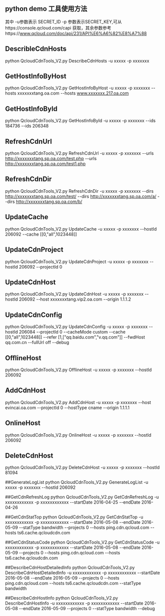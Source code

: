 ## python demo 工具使用方法
其中 -u参数表示 SECRET_ID -p 参数表示SECRET_KEY,可从https://console.qcloud.com/capi 获取，其余参数参考https://www.qcloud.com/doc/api/231/API%E6%A6%82%E8%A7%88

## DescribleCdnHosts
python QcloudCdnTools_V2.py DescribeCdnHosts -u xxxxx -p xxxxxxx

## GetHostInfoByHost
python QcloudCdnTools_V2.py GetHostInfoByHost -u xxxxx -p xxxxxxx --hosts xxxxxxxtang.oa.com --hosts www.xxxxxxx.217.oa.com 

## GetHostInfoById 
python QcloudCdnTools_V2.py GetHostInfoById -u xxxxx -p xxxxxxx --ids 184736 --ids 206348

## RefreshCdnUrl
python QcloudCdnTools_V2.py RefreshCdnUrl -u xxxxx -p xxxxxxx --urls http://xxxxxxxtang.sp.oa.com/test.php --urls http://xxxxxxxtang.sp.oa.com/test1.php 
 
## RefreshCdnDir
python QcloudCdnTools_V2.py RefreshCdnDir -u xxxxx -p xxxxxxx --dirs http://xxxxxxxtang.sp.oa.com/test/ --dirs http://xxxxxxxtang.sp.oa.com/a/ --dirs http://xxxxxxxtang.sp.oa.com/b/ 

## UpdateCache 
python QcloudCdnTools_V2.py UpdateCache -u xxxxx -p xxxxxxx  --hostId 206092 --cache [[0,\"all\",1023448]]

## UpdateCdnProject
python QcloudCdnTools_V2.py UpdateCdnProject -u xxxxx -p xxxxxxx  --hostId 206092 --projectId 0

## UpdateCdnHost
python QcloudCdnTools_V2.py UpdateCdnHost -u xxxxx -p xxxxxxx  --hostId 206092 --host xxxxxxxtang.vip2.oa.com --origin 1.1.1.2

## UpdateCdnConfig
python QcloudCdnTools_V2.py UpdateCdnConfig -u xxxxx -p xxxxxxx  --hostId 206084 --projectId 0 --cacheMode custom --cache  [[0,\"all\",1023448]] --refer [1,[\"qq.baidu.com\",\"v.qq.com\"]] --fwdHost qq.com.cn --fullUrl off --debug

## OfflineHost
python QcloudCdnTools_V2.py OfflineHost -u xxxxx -p xxxxxxx  --hostId 206092

## AddCdnHost
python QcloudCdnTools_V2.py AddCdnHost -u xxxxx -p xxxxxxx  --host evincai.oa.com --projectId 0 --hostType cname --origin 1.1.1.1

## OnlineHost
python QcloudCdnTools_V2.py OnlineHost -u xxxxx -p xxxxxxx  --hostId 206092


## DeleteCdnHost
python QcloudCdnTools_V2.py DeleteCdnHost -u xxxxx -p xxxxxxx  --hostId 81094

##GenerateLogList
python QcloudCdnTools_V2.py GenerateLogList -u xxxxx -p xxxxxxx  --hostId 206092

##GetCdnRefreshLog
python QcloudCdnTools_V2.py GetCdnRefreshLog -u xxxxxxxxxxxx -p xxxxxxxxxxxx  --startDate 2016-04-25 --endDate 2016-04-26

##GetCdnStatTop
python QcloudCdnTools_V2.py GetCdnStatTop -u xxxxxxxxxxxx -p xxxxxxxxxxxx  --startDate 2016-05-08 --endDate 2016-05-09 --statType bandwidth --projects 0 --hosts ping.cdn.qcloud.com --hosts ts6.cache.qcloudcdn.com

##GetCdnStatusCode
python QcloudCdnTools_V2.py GetCdnStatusCode -u xxxxxxxxxxxx -p xxxxxxxxxxxx  --startDate 2016-05-08 --endDate 2016-05-09 --projects 0 --hosts ping.cdn.qcloud.com --hosts ts6.cache.qcloudcdn.com

##DescribeCdnHostDetailedInfo
python QcloudCdnTools_V2.py DescribeCdnHostDetailedInfo -u xxxxxxxxxxxx -p xxxxxxxxxxxx  --startDate 2016-05-08 --endDate 2016-05-09 --projects 0 --hosts ping.cdn.qcloud.com --hosts ts6.cache.qcloudcdn.com  --statType bandwidth

##DescribeCdnHostInfo
python QcloudCdnTools_V2.py DescribeCdnHostInfo -u xxxxxxxxxxxx -p xxxxxxxxxxxx  --startDate 2016-05-08 --endDate 2016-05-09  --projects 0  --statType bandwidth  --debug
